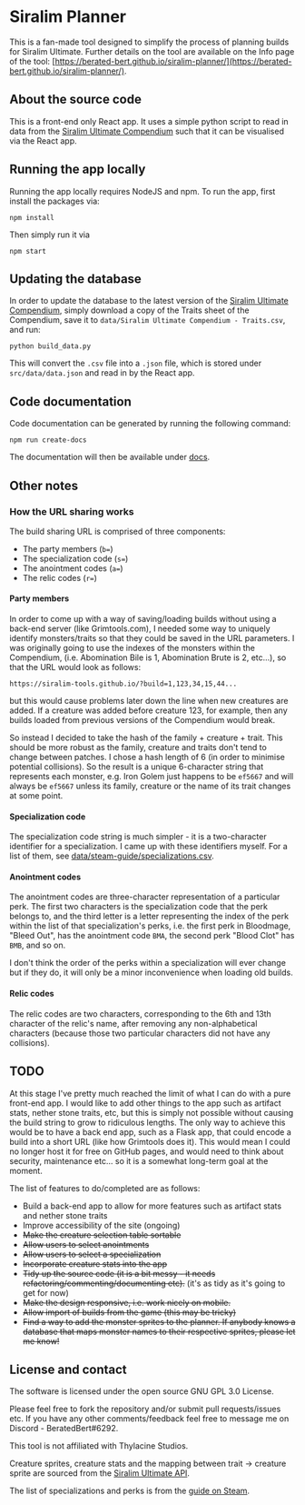 # Siralim Planner

This is a fan-made tool designed to simplify the process of planning builds for Siralim Ultimate. Further details on the tool are available
on the Info page of the tool: [https://berated-bert.github.io/siralim-planner/](https://berated-bert.github.io/siralim-planner/).

## About the source code

This is a front-end only React app. It uses a simple python script to read in data from the [Siralim Ultimate Compendium](https://docs.google.com/spreadsheets/d/1qvWwf1fNB5jN8bJ8dFGAVzC7scgDCoBO-hglwjTT4iY/edit#gid=0) such that it can be visualised via the React app.

## Running the app locally

Running the app locally requires NodeJS and npm. To run the app, first install the packages via:

    npm install

Then simply run it via

    npm start

## Updating the database

In order to update the database to the latest version of the [Siralim Ultimate Compendium](https://docs.google.com/spreadsheets/d/1qvWwf1fNB5jN8bJ8dFGAVzC7scgDCoBO-hglwjTT4iY/edit#gid=0), simply
download a copy of the Traits sheet of the Compendium, save it to `data/Siralim Ultimate Compendium - Traits.csv`, and run:

    python build_data.py

This will convert the `.csv` file into a `.json` file, which is stored under `src/data/data.json` and read in by the React app.

## Code documentation

Code documentation can be generated by running the following command:

    npm run create-docs

The documentation will then be available under [docs](docs).

## Other notes

### How the URL sharing works

The build sharing URL is comprised of three components:
* The party members (`b=`)
* The specialization code (`s=`)
* The anointment codes (`a=`)
* The relic codes (`r=`)

#### Party members

In order to come up with a way of saving/loading builds without using a back-end server (like Grimtools.com), I needed some way
to uniquely identify monsters/traits so that they could be saved in the URL parameters. I was originally going to use the indexes
of the monsters within the Compendium, (i.e. Abomination Bile is 1, Abomination Brute is 2, etc...), so that the URL would look as follows:

    https://siralim-tools.github.io/?build=1,123,34,15,44...

but this would cause problems later down the line when new creatures are added. If a creature was added before creature 123, for example, 
then any builds loaded from previous versions of the Compendium would break.

So instead I decided to take the hash of the family + creature + trait. This should be more robust as the family, creature and traits don't
tend to change between patches. I chose a hash length of 6 (in order to minimise potential collisions). So the result is a unique 6-character
string that represents each monster, e.g. Iron Golem just happens to be `ef5667` and will always be `ef5667` unless its family, creature or
the name of its trait changes at some point. 

#### Specialization code

The specialization code string is much simpler - it is a two-character identifier for a specialization. I came up with these 
identifiers myself. For a list of them, see [data/steam-guide/specializations.csv](data/steam-guide/specializations.csv).

#### Anointment codes

The anointment codes are three-character representation of a particular perk. The first two characters is the specialization code
that the perk belongs to, and the third letter is a letter representing the index of the perk within the list of that specialization's
perks, i.e. the first perk in Bloodmage, "Bleed Out", has the anointment code `BMA`, the second perk "Blood Clot" has `BMB`, and so on.

I don't think the order of the perks within a specialization will ever change but if they do, it will only be a minor
inconvenience when loading old builds.

#### Relic codes

The relic codes are two characters, corresponding to the 6th and 13th character of the relic's name, after removing any non-alphabetical characters (because those two particular characters did not have any collisions).

## TODO

At this stage I've pretty much reached the limit of what I can do with a pure front-end app. I would like to add other things to the app
such as artifact stats, nether stone traits, etc, but this is simply not possible without causing the build string to grow to ridiculous lengths.
The only way to achieve this would be to have a back end app, such as a Flask app, that could encode a build into a short URL (like how Grimtools does it).
This would mean I could no longer host it for free on GitHub pages, and would need to think about security, maintenance etc... 
so it is a somewhat long-term goal at the moment.

The list of features to do/completed are as follows:

- Build a back-end app to allow for more features such as artifact stats and nether stone traits
- Improve accessibility of the site (ongoing)
- ~~Make the creature selection table sortable~~
- ~~Allow users to select anointments~~
- ~~Allow users to select a specialization~~
- ~~Incorporate creature stats into the app~~
- ~~Tidy up the source code (it is a bit messy - it needs refactoring/commenting/documenting etc).~~ (it's as tidy as it's going to get for now)
- ~~Make the design responsive, i.e. work nicely on mobile.~~
- ~~Allow import of builds from the game (this may be tricky)~~
- ~~Find a way to add the monster sprites to the planner. If anybody knows a database that maps monster names to their respective sprites, please let me know!~~

## License and contact

The software is licensed under the open source GNU GPL 3.0 License.

Please feel free to fork the repository and/or submit pull requests/issues etc. If you have any other comments/feedback feel free to message me on Discord - BeratedBert#6292.

This tool is not affiliated with Thylacine Studios.

Creature sprites, creature stats and the mapping between trait -> creature sprite are sourced from the [Siralim Ultimate API](https://github.com/rovermicrover/siralim-ultimate-api).

The list of specializations and perks is from the [guide on Steam](https://steamcommunity.com/sharedfiles/filedetails/?id=2190265173).